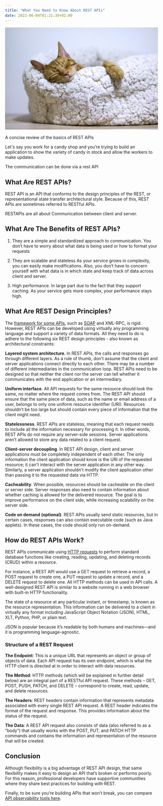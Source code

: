 ```yaml
---
title: "What You Need to Know About REST APIs"
date: 2022-06-04T01:21:39+02:00
---
```


![sleeping cat](./image1.jpg)

A concise review of the basics of REST APIs

Let's say you work for a candy shop and you’re trying to build an application to show the variety of candy in stock and allow the workers to make updates.

The communication can be done via a rest API

## What Are REST APIs?

REST API is an API that conforms to the design principles of the REST, or representational state transfer architectural style. Because of this, REST APIs are sometimes referred to RESTful APIs.

RESTAPIs are all about Communication between client and server.

## What Are The Benefits of REST APIs?

1. They are a simple and standardized approach to communication. You don’t have to worry about what data is being used or how to format your requests

2. They are scalable and stateless
As your service grows in complexity, you can easily make modifications. Also, you don’t have to concern yourself with what data is in which state and keep track of data across client and server.

3. High performance. In large part due to the fact that they support caching. As your service gets more complex, your performance stays high.

## What Are REST Design Principles?

The [framework for some APIs](https://apitoolkit.io/blog/web-service-apis-structures-and-protocols/), such as [SOAP](http://apitoolkit.io/blog/everything-about-soap-apis) and XML-RPC, is rigid. However, REST APIs can be developed using virtually any programming language and support a variety of data formats. All they need to do is adhere to the following six REST design principles - also known as architectural constraints:

**Layered system architecture**. In REST APIs, the calls and responses go through different layers. As a rule of thumb, don’t assume that the client and server applications connect directly to each other. There may be a number of different intermediaries in the communication loop. REST APIs need to be designed so that neither the client nor the server can tell whether it communicates with the end application or an intermediary.

**Uniform interface**. All API requests for the same resource should look the same, no matter where the request comes from. The REST API should ensure that the same piece of data, such as the name or email address of a user, belongs to only one uniform resource identifier (URI). Resources shouldn’t be too large but should contain every piece of information that the client might need.

**Statelessness**. REST APIs are stateless, meaning that each request needs to include all the information necessary for processing it. In other words, REST APIs do not require any server-side sessions. Server applications aren’t allowed to store any data related to a client request.

**Client-server decoupling**. In REST API design, client and server applications must be completely independent of each other. The only information the client application should know is the URI of the requested resource; it can't interact with the server application in any other way. Similarly, a server application shouldn't modify the client application other than passing it to the requested data via HTTP.

**Cacheability**. When possible, resources should be cacheable on the client or server side. Server responses also need to contain information about whether caching is allowed for the delivered resource. The goal is to improve performance on the client side, while increasing scalability on the server side.

**Code on demand (optional)**. REST APIs usually send static resources, but in certain cases, responses can also contain executable code (such as Java applets). In these cases, the code should only run on-demand.

## How do REST APIs Work?

REST APIs communicate using [HTTP requests](https://developer.mozilla.org/en-US/docs/Web/HTTP) to perform standard database functions like creating, reading, updating, and deleting records (CRUD) within a resource. 

For instance, a REST API would use a GET request to retrieve a record, a POST request to create one, a PUT request to update a record, and a DELETE request to delete one. All HTTP methods can be used in API calls. A well-designed REST API is similar to a website running in a web browser with built-in HTTP functionality.

The state of a resource at any particular instant, or timestamp, is known as the resource representation. This information can be delivered to a client in virtually any format including JavaScript Object Notation (JSON), HTML, XLT, Python, PHP, or plain text.

JSON is popular because it’s readable by both humans and machines—and it is programming language-agnostic.

### Structure of a REST Request

**The Endpoint**: This is a unique URL that represents an object or group of objects of data. Each API request has its own endpoint, which is what the HTTP client is directed at in order to interact with data resources.

**The Method**: HTTP methods (which will be explained in further detail below) are an integral part of a RESTful API request. These methods – GET, POST, PUSH, PATCH, and DELETE – correspond to create, read, update, and delete resources.

**The Headers**: REST headers contain information that represents metadata associated with every single REST API request. A REST header indicates the format of the request and response. This provides information about the status of the request.

**The Data**: A REST API request also consists of data (also referred to as a “body”) that usually works with the POST, PUT, and PATCH HTTP commands and contains the information and representation of the resource that will be created.

## Conclusion
Although flexibility is a big advantage of REST API design, that same flexibility makes it easy to design an API that’s broken or performs poorly. For this reason, professional developers have supportive communities where they share best practices for building with REST. 

Finally, to be sure you’re building APIs that won’t break, you can compare [API observability tools here](https://apitoolkit.io/blog/best-api-monitoring-and-observability-tools/).
